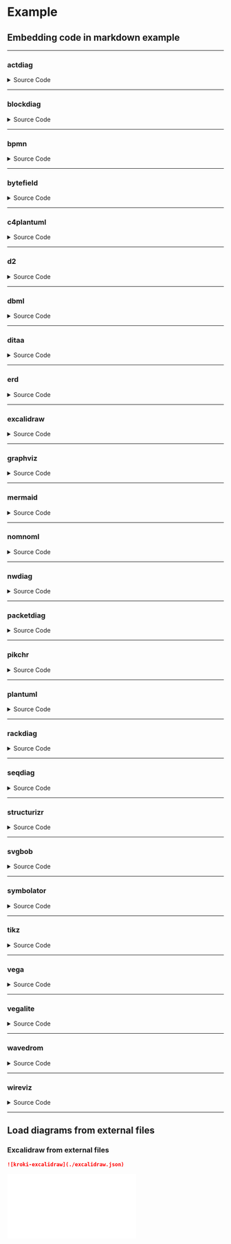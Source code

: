 # Example

## Embedding code in markdown example

---

### actdiag

<details><summary>Source Code</summary>

[](langs/actdiag.md ':include :type=code md')

</details>

[](langs/actdiag.md ':include')

---

### blockdiag

<details><summary>Source Code</summary>

[](langs/blockdiag.md ':include :type=code md')

</details>

[](langs/blockdiag.md ':include')

---

### bpmn

<details><summary>Source Code</summary>

[](langs/bpmn.md ':include :type=code md')

</details>

[](langs/bpmn.md ':include')

---

### bytefield

<details><summary>Source Code</summary>

[](langs/bytefield.md ':include :type=code md')

</details>

[](langs/bytefield.md ':include')

---

### c4plantuml

<details><summary>Source Code</summary>

[](langs/c4plantuml.md ':include :type=code md')

</details>

[](langs/c4plantuml.md ':include')

---

### d2

<details><summary>Source Code</summary>

[](langs/d2.md ':include :type=code md')

</details>

[](langs/d2.md ':include')

---

### dbml

<details><summary>Source Code</summary>

[](langs/dbml.md ':include :type=code md')

</details>

[](langs/dbml.md ':include')

---

### ditaa

<details><summary>Source Code</summary>

[](langs/ditaa.md ':include :type=code md')

</details>

[](langs/ditaa.md ':include')

---

### erd

<details><summary>Source Code</summary>

[](langs/erd.md ':include :type=code md')

</details>

[](langs/erd.md ':include')

---

### excalidraw

<details><summary>Source Code</summary>

[](langs/excalidraw.md ':include :type=code md')

</details>

[](langs/excalidraw.md ':include')

---

### graphviz

<details><summary>Source Code</summary>

[](langs/graphviz.md ':include :type=code md')

</details>

[](langs/graphviz.md ':include')

---

### mermaid

<details><summary>Source Code</summary>

[](langs/mermaid.md ':include :type=code md')

</details>

[](langs/mermaid.md ':include')

---

### nomnoml

<details><summary>Source Code</summary>

[](langs/nomnoml.md ':include :type=code md')

</details>

[](langs/nomnoml.md ':include')

---

### nwdiag

<details><summary>Source Code</summary>

[](langs/nwdiag.md ':include :type=code md')

</details>

[](langs/nwdiag.md ':include')

---

### packetdiag

<details><summary>Source Code</summary>

[](langs/packetdiag.md ':include :type=code md')

</details>

[](langs/packetdiag.md ':include')

---

### pikchr

<details><summary>Source Code</summary>

[](langs/pikchr.md ':include :type=code md')

</details>

[](langs/pikchr.md ':include')

---

### plantuml

<details><summary>Source Code</summary>

[](langs/plantuml.md ':include :type=code md')

</details>

[](langs/plantuml.md ':include')

---

### rackdiag

<details><summary>Source Code</summary>

[](langs/rackdiag.md ':include :type=code md')

</details>

[](langs/rackdiag.md ':include')

---

### seqdiag

<details><summary>Source Code</summary>

[](langs/seqdiag.md ':include :type=code md')

</details>

[](langs/seqdiag.md ':include')

---

### structurizr

<details><summary>Source Code</summary>

[](langs/structurizr.md ':include :type=code md')

</details>

[](langs/structurizr.md ':include')

---

### svgbob

<details><summary>Source Code</summary>

[](langs/svgbob.md ':include :type=code md')

</details>

[](langs/svgbob.md ':include')

---

### symbolator

<details><summary>Source Code</summary>

[](langs/symbolator.md ':include :type=code md')

</details>

[](langs/symbolator.md ':include')

---

### tikz

<details><summary>Source Code</summary>

[](langs/tikz.md ':include :type=code md')

</details>

[](langs/tikz.md ':include')

---

### vega

<details><summary>Source Code</summary>

[](langs/vega.md ':include :type=code md')

</details>

[](langs/vega.md ':include')

---

### vegalite

<details><summary>Source Code</summary>

[](langs/vegalite.md ':include :type=code md')

</details>

[](langs/vegalite.md ':include')

---

### wavedrom

<details><summary>Source Code</summary>

[](langs/wavedrom.md ':include :type=code md')

</details>

[](langs/wavedrom.md ':include')

---

### wireviz

<details><summary>Source Code</summary>

[](langs/wireviz.md ':include :type=code md')

</details>

[](langs/wireviz.md ':include')

---

## Load diagrams from external files

### Excalidraw from external files

```markdown
![kroki-excalidraw](./excalidraw.json)
```

![kroki-excalidraw](./excalidraw.json)
